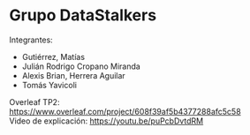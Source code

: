 # Grupo DataStalkers
Integrantes: 
* Gutiérrez, Matías
* Julián Rodrigo Cropano Miranda
* Alexis Brian, Herrera Aguilar
* Tomás Yavicoli

Overleaf TP2: https://www.overleaf.com/project/608f39af5b4377288afc5c58  
Video de explicación: https://youtu.be/puPcbDvtdRM

